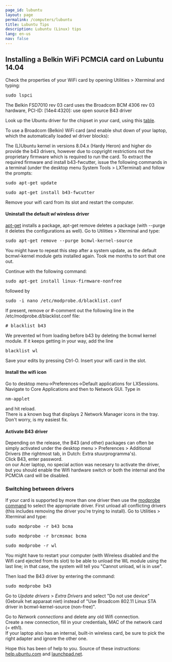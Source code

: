 ```yaml
---
page_id: lubuntu
layout: page
permalink: /computers/lubuntu
title: Lubuntu Tips
description: Lubuntu (Linux) tips
lang: en-us
nav: false
---
```


<div class="w3-card">

## Installing a Belkin WiFi PCMCIA card on Lubuntu 14.04

<p>Check the properties of your WiFi card by opening Utilities > Xterminal and typing:</p>
<pre>sudo lspci</pre>
<p>The Belkin FSD7010 rev 03 card uses the Broadcom BCM 4306 rev 03 hardware, PCI-ID: [14e4:4320]: use open source B43 driver</p>
<p>Look up the Ubuntu driver for the chipset in your card, using this <a href="https://help.ubuntu.com/community/HardwareSupportComponentsWirelessNetworkCardsBelkin#PCMCIA">table</a>.
</p>

<p>To use a Broadcom (Belkin) WiFi card (and enable shut down of your laptop, which the automatically loaded wl driver blocks):</p>

<p>The (L)Ubuntu kernel in versions 8.04.x (Hardy Heron) and higher do provide the b43 drivers, however due to copyright restrictions not the proprietary firmware which is required to run the card. To extract the required firmware and install b43-fwcutter, issue the following commands in a terminal (under the desktop menu System Tools > LXTerminal) and follow the prompts:</p>
<pre>sudo apt-get update</pre>
<pre>sudo apt-get install b43-fwcutter</pre>
<p>Remove your wifi card from its slot and restart the computer.</p>

#### Uninstall the default _wl_ wireless driver

[apt-get](https://help.ubuntu.com/community/AptGet/Howto) installs a package, apt-get remove deletes a package (with --purge it deletes the configurations as well).
Go to Utilities > Xterminal and type:

<pre>sudo apt-get remove --purge bcmwl-kernel-source</pre>
<p>You might have to repeat this step after a system update, as the default bcmwl-kernel module gets installed again. Took me months to sort that one out.</p>
<p>Continue with the following command:</p>
<pre>sudo apt-get install linux-firmware-nonfree</pre>
<p>followed by</p>
<pre>sudo -i nano /etc/modprobe.d/blacklist.conf</pre>
<p>If present, remove or #-comment out the following line in the /etc/modprobe.d/blacklist.conf file:</p>
<pre># blacklist b43</pre>
<p>We prevented wl from loading before b43 by deleting the bcmwl kernel module. If it keeps getting in your way, add the line</p>
<pre>blacklist wl</pre>
<p>Save your edits by pressing Ctrl-O. Insert your wifi card in the slot.</p>

#### Install the wifi icon

<p>Go to desktop menu->Preferences->Default applications for LXSessions. Navigate to Core Applications and then to Network GUI. Type in </p><pre>nm-applet</pre>
<p>and hit reload.<br>
There is a known bug that displays 2 Network Manager icons in the tray. Don't worry, is my easiest fix.</p>

#### Activate B43 driver

<p>Depending on the release, the B43 (and other) packages can often be simply activated under the desktop menu > Preferences > Additional Drivers (the rightmost tab, in Dutch: Extra stuurprogramma's).<br>
Click B43, enter password.<br>
on our Acer laptop, no special action was necesary to activate the driver, but you should enable the Wifi hardware switch or both the internal and the PCMCIA card will be disabled.</p>

### Switching between drivers

<p>If your card is supported by more than one driver then use the <a href="https://en.wikipedia.org/wiki/Modprobe">modprobe command</a> to select the appropriate driver. First unload all conflicting drivers (this includes removing the driver you're trying to install). Go to Utilities > Xterminal and type:</p>
<pre>sudo modprobe -r b43 bcma</pre>
<pre>sudo modprobe -r brcmsmac bcma</pre>
<pre>sudo modprobe -r wl</pre>
<p>You might have to restart your computer (with Wireless disabled and the Wifi card ejected from its slot) to be able to unload the WL module using the last line; in that case, the system will tell you &quot;Cannot unload, wl is in use&quot;.</p>

<p>Then load the B43 driver by entering the command:</p>
<pre>sudo modprobe b43</pre>

<p>Go to <em>Update drivers</em> > <em>Extra Drivers</em> and select &quot;Do not use device&quot; (Gebruik het apparaat niet) instead of "Use Broadcom 802.11 Linux STA driver in bcmwl-kernel-source (non-free)".</p>

Go to <em>Network connections</em> and delete any old Wifi connection.<br>
Create a new connection, fill in your credentials, MAC of the network card (= eth1).<br>
If your laptop also has an internal, built-in wireless card, be sure to pick the right adapter and ignore the other one.

Hope this has been of help to you.
Source of these instructions: [help.ubuntu.com](https://help.ubuntu.com/community/WifiDocs/Driver/bcm43xx) and [launchpad.net](https://launchpad.net/ubuntu/+source/b43-fwcutter).

</div>
